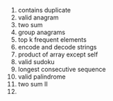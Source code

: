 1. contains duplicate
2. valid anagram
3. two sum
4. group anagrams
5. top k frequent elements
6. encode and decode strings
7. product of array except self
8. valid sudoku
9. longest consecutive sequence
10. valid palindrome
11. two sum II 
12. 
